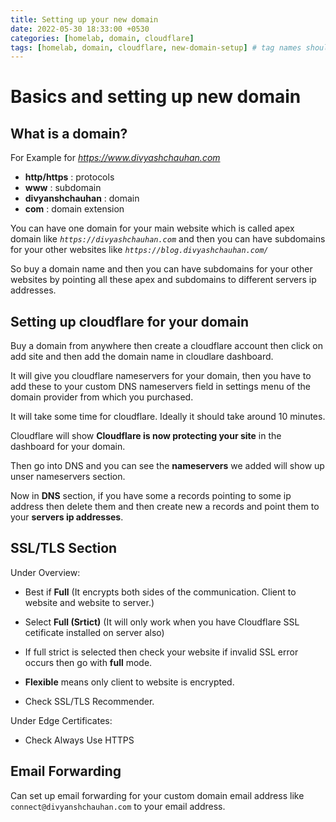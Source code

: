 ```yaml
---
title: Setting up your new domain
date: 2022-05-30 18:33:00 +0530
categories: [homelab, domain, cloudflare]
tags: [homelab, domain, cloudflare, new-domain-setup] # tag names should always be lowercase
---
```


# Basics and setting up new domain

## What is a domain?

For Example for _https://www.divyashchauhan.com_

- **http/https** : protocols
- **www** : subdomain
- **divyanshchauhan** : domain
- **com** : domain extension

You can have one domain for your main website which is called apex domain like _`https://divyashchauhan.com`_ and then you can have subdomains for your other websites like _`https://blog.divyashchauhan.com/`_

So buy a domain name and then you can have subdomains for your other websites by pointing all these apex and subdomains to different servers ip addresses.

## Setting up cloudflare for your domain

Buy a domain from anywhere then create a cloudflare account then click on add site and then add the domain name in cloudlare dashboard.

It will give you cloudflare nameservers for your domain, then you have to add these to your custom DNS nameservers field in settings menu of the domain provider from which you purchased.

It will take some time for cloudflare. Ideally it should take around 10 minutes.

Cloudflare will show **Cloudflare is now protecting your site** in the dashboard for your domain.

Then go into DNS and you can see the **nameservers** we added will show up unser nameservers section.

Now in **DNS** section, if you have some a records pointing to some ip address then delete them and then create new a records and point them to your **servers ip addresses**.

## SSL/TLS Section

Under Overview:

- Best if **Full** (It encrypts both sides of the communication. Client to website and website to server.)

- Select **Full (Srtict)** (It will only work when you have Cloudflare SSL cetificate installed on server also)

- If full strict is selected then check your website if invalid SSL error occurs then go with **full** mode.

- **Flexible** means only client to website is encrypted.

- Check SSL/TLS Recommender.

Under Edge Certificates:

- Check Always Use HTTPS

## Email Forwarding

Can set up email forwarding for your custom domain email address like `connect@divyanshchauhan.com` to your email address.
